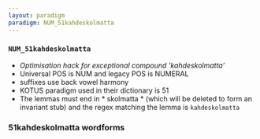 ```yaml
---
layout: paradigm
paradigm: NUM_51kahdeskolmatta
---
```

### ` NUM_51kahdeskolmatta `

* _Optimisation hack for exceptional compound ’kahdeskolmatta’_
* Universal POS is NUM and legacy POS is NUMERAL
* suffixes use back vowel harmony
* KOTUS paradigm used in their dictionary is 51
* The lemmas must end in * skolmatta * (which will be deleted to form an invariant stub) and the regex matching the lemma is ` kahdeskolmatta `

### 51kahdeskolmatta wordforms


